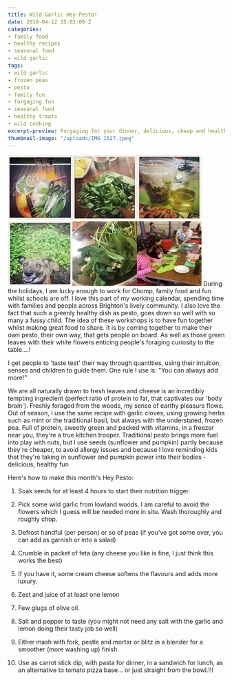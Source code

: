 ```yaml
---
title: Wild Garlic Hey-Pesto!
date: 2019-04-12 15:02:00 Z
categories:
- family food
- healthy recipes
- seasonal food
- wild garlic
tags:
- wild garlic
- frozen peas
- pesto
- family fun
- forgaging fun
- seasonal food
- healthy treats
- wild cooking
excerpt-preview: Forgaging for your dinner, delicious, cheap and healthy too!
thumbnail-image: "/uploads/IMG_1527.jpeg"
---
```


![IMG_1527.jpeg](/uploads/IMG_1527.jpeg)![IMG_1692.jpeg](/uploads/IMG_1692.jpeg)![IMG_1541.jpeg](/uploads/IMG_1541.jpeg)![IMG_1524.jpeg](/uploads/IMG_1524.jpeg)![IMG_1704 copy.jpeg](/uploads/IMG_1704%20copy.jpeg)![IMG_1581-d21b7e.jpeg](/uploads/IMG_1581-d21b7e.jpeg)
During the holidays, I am lucky enough to work for Chomp, family food and fun whilst schools are off.  I love this part of my working calendar, spending time with families and people across Brighton's lively community. I also love the fact that such a greenly healthy dish as pesto, goes down so well with so many a fussy child.  The idea of these workshops is to have fun together whilst making great food to share.  It is by coming together to make their own pesto, their own way, that gets people on board.  As well as those green leaves with their white flowers enticing people's foraging curiosity to the table....!

I get people to 'taste test' their way through quantities, using their intuition, senses and children to guide them.  One rule I use is: "You can always add more!"

We are all naturally drawn to fresh leaves and cheese is an incredibly tempting ingredient (perfect ratio of protein to fat, that captivates our 'body brain'). Freshly foraged from the woods, my sense of earthy pleasure flows.  Out of season, I use the same recipe with garlic cloves, using growing herbs such as mint or the traditional basil, but always with the understated, frozen pea.  Full of protein, sweetly green and packed with vitamins, in a freezer near you, they're a true kitchen trooper.  Traditional pesto brings more fuel into play with nuts, but I use seeds (sunflower and pumpkin) partly because they're cheaper, to avoid allergy issues and because I love reminding kids that they're taking in sunflower and pumpkin power into their bodies - delicious, healthy fun

Here's how to make this month's Hey Pesto:

1. Soak seeds for at least 4 hours to start their nutrition trigger.

2.  Pick some wild garlic from lowland woods. I am careful to avoid the flowers which I guess will be needed more in situ. Wash thoroughly and roughly chop.
3. Defrost handful (per person) or so of peas (if you've got some over, you can add as garnish or into a salad)
4.  Crumble in packet of feta (any cheese you like is fine, I just think this works the best)
5. If you have it, some cream cheese softens the flavours and adds more luxury.
6. Zest and juice of at least one lemon
7. Few glugs of olive oil.
8. Salt and pepper to taste (you might not need any salt with the garlic and lemon doing their tasty job so well)
9. Either mash with fork, pestle and mortar or blitz in a blender for a smoother (more washing up) finish.
10. Use as carrot stick dip, with pasta for dinner, in a sandwich for lunch, as an alternative to tomato pizza base... or just straight from the bowl.!!!